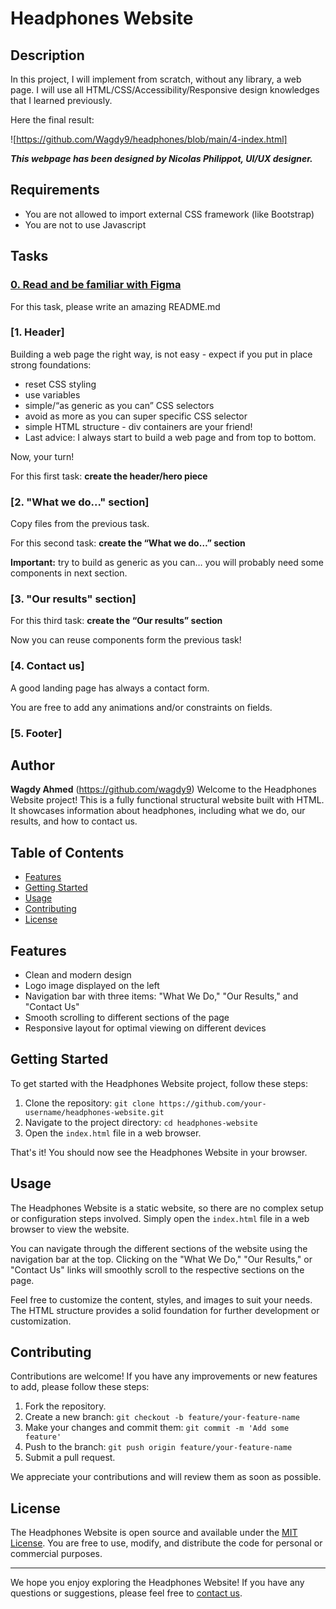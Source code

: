 # Headphones Website

## Description

In this project, I will implement from scratch, without any library, a web page. I will use all HTML/CSS/Accessibility/Responsive design knowledges that I learned previously.

Here the final result:

![https://github.com/Wagdy9/headphones/blob/main/4-index.html]

***This webpage has been designed by Nicolas Philippot, UI/UX designer.***

## Requirements

* You are not allowed to import external CSS framework (like Bootstrap)
* You are not to use Javascript

## Tasks

### [0. Read and be familiar with Figma](README.md)

For this task, please write an amazing README.md

### [1. Header]

Building a web page the right way, is not easy - expect if you put in place strong foundations:

* reset CSS styling
* use variables
* simple/“as generic as you can” CSS selectors
* avoid as more as you can super specific CSS selector
* simple HTML structure - div containers are your friend!
* Last advice: I always start to build a web page and from top to bottom.

Now, your turn!

For this first task: **create the header/hero piece**


### [2. "What we do..." section]

Copy files from the previous task.

For this second task: **create the “What we do…” section**

**Important:** try to build as generic as you can… you will probably need some components in next section.

### [3. "Our results" section]
For this third task: **create the “Our results” section**

Now you can reuse components form the previous task!

### [4. Contact us]

A good landing page has always a contact form.

You are free to add any animations and/or constraints on fields.

### [5. Footer]

## Author

**Wagdy Ahmed** (https://github.com/wagdy9)
Welcome to the Headphones Website project! This is a fully functional structural website built with HTML. It showcases information about headphones, including what we do, our results, and how to contact us.

## Table of Contents

- [Features](#features)
- [Getting Started](#getting-started)
- [Usage](#usage)
- [Contributing](#contributing)
- [License](#license)

## Features

- Clean and modern design
- Logo image displayed on the left
- Navigation bar with three items: "What We Do," "Our Results," and "Contact Us"
- Smooth scrolling to different sections of the page
- Responsive layout for optimal viewing on different devices

## Getting Started

To get started with the Headphones Website project, follow these steps:

1. Clone the repository: `git clone https://github.com/your-username/headphones-website.git`
2. Navigate to the project directory: `cd headphones-website`
3. Open the `index.html` file in a web browser.

That's it! You should now see the Headphones Website in your browser.

## Usage

The Headphones Website is a static website, so there are no complex setup or configuration steps involved. Simply open the `index.html` file in a web browser to view the website.

You can navigate through the different sections of the website using the navigation bar at the top. Clicking on the "What We Do," "Our Results," or "Contact Us" links will smoothly scroll to the respective sections on the page.

Feel free to customize the content, styles, and images to suit your needs. The HTML structure provides a solid foundation for further development or customization.

## Contributing

Contributions are welcome! If you have any improvements or new features to add, please follow these steps:

1. Fork the repository.
2. Create a new branch: `git checkout -b feature/your-feature-name`
3. Make your changes and commit them: `git commit -m 'Add some feature'`
4. Push to the branch: `git push origin feature/your-feature-name`
5. Submit a pull request.

We appreciate your contributions and will review them as soon as possible.

## License

The Headphones Website is open source and available under the [MIT License](LICENSE). You are free to use, modify, and distribute the code for personal or commercial purposes.

---

We hope you enjoy exploring the Headphones Website! If you have any questions or suggestions, please feel free to [contact us](#contact-us).
 
